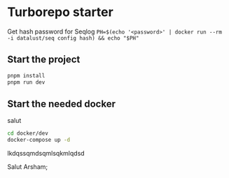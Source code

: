 # Turborepo starter

Get hash password for Seqlog `PH=$(echo '<password>' | docker run --rm -i datalust/seq config hash) && echo "$PH"`

## Start the project

```bash
pnpm install
pnpm run dev
```

## Start the needed docker

salut

```bash
cd docker/dev
docker-compose up -d
```

lkdqssqmdsqmlsqkmlqdsd

Salut Arsham;
